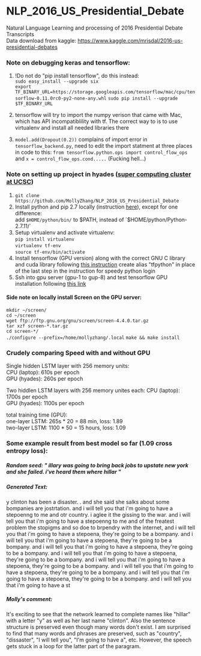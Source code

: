 # NLP_2016_US_Presidential_Debate
Natural Language Learning and processing of 2016 Presidential Debate Transcripts  
Data download from kaggle: https://www.kaggle.com/mrisdal/2016-us-presidential-debates


### Note on debugging keras and tensorflow:
1. !Do not do "pip install tensorflow", do this instead:  
`sudo easy_install --upgrade six`  
`export TF_BINARY_URL=https://storage.googleapis.com/tensorflow/mac/cpu/tensorflow-0.11.0rc0-py2-none-any.whl`
`sudo pip install --upgrade $TF_BINARY_URL`

2. tensorflow will try to import the numpy verison that came with Mac, which has API incompatiblility with tf. The correct way to is to use virtualenv and install all needed libraries there

3. `model.add(Dropout(0.2))` complains of import error in `tensorflow_backend.py`, need to edit the import statment at three places in code to this: `from tensorflow.python.ops import control_flow_ops` and `x = control_flow_ops.cond.....`   (Fucking hell...)


### Note on setting up project in hyades ([super computing cluster at UCSC](https://pleiades.ucsc.edu/hyades/Hyades_QuickStart_Guide))
1. `git clone https://github.com/MollyZhang/NLP_2016_US_Presidential_Debate`
2. Install python and pip 2.7 locally (instruction [here](http://thelazylog.com/install-python-as-local-user-on-linux/)), except for one difference:  
 add `$HOME/python/bin/` to $PATH, instead of `$HOME/python/Python-2.7.11/`
3. Setup virtualenv and activate virtualenv:  
 `pip install virtualenv`  
 `virtualenv tf-env`  
 `source tf-env/bin/activate`
4. Install tensorflow (GPU version) along with the correct GNU C library and cuda library following [this instruction](https://github.com/MollyZhang/AlphaGoPolicyNet/blob/master/install_tensorflow_on_hyades.txt)
 create alias "tfpython" in place of the last step in the instruction for speedy python login
5. Ssh into gpu server (gpu-1 to gup-8) and test tensorflow GPU installation following [this link](https://www.tensorflow.org/versions/r0.11/how_tos/using_gpu/index.html) 

 #### Side note on locally install Screen on the GPU server:  
 `mkdir ~/screen/`  
 `cd ~/screen`  
 `wget ftp://ftp.gnu.org/gnu/screen/screen-4.4.0.tar.gz`  
 `tar xzf screen-*.tar.gz`  
 `cd screen-*/`  
 `./configure --prefix=/home/mollyzhang/.local`
 `make && make install`







### Crudely comparing Speed with and without GPU  
 Single hidden LSTM layer with 256 memory units:  
 CPU (laptop): 610s per epoch  
 GPU (hyades): 260s per epoch

 Two hiddlen LSTM layers with 256 memory unites each:
 CPU (laptop): 1700s per epoch  
 GPU (hyades): 1100s per epoch

 total training time (GPU):  
 one-layer LSTM: 265s * 20 = 88 min, loss: 1.89   
 two-layer LSTM: 1100 * 50 = 15 hours, loss: 1.09 

### Some example result from best model so far (1.09 cross entropy loss):
##### Random seed: " illary was going to bring back jobs to upstate new york and she failed. i've heard them where hillar "  
##### Generated Text:  
y clinton has been a disaster. . and she said she salks about some bompanies are jostrtation. and i will tell you that i'm going to have a stepoenng to me and otr country. i aglee it the gissing to the war. and i will tell you that i'm going to have a stepoenng to me and of the freatest problem the stopigms and so doe to brpendry with the internet, and i will tell you that i'm going to have a stepoena, they're going to be a bompany. and i will tell you that i'm going to have a stepoena, they're going to be a bompany. and i will tell you that i'm going to have a stepoena, they're going to be a bompany. and i will tell you that i'm going to have a stepoena, they're going to be a bompany. and i will tell you that i'm going to have a stepoena, they're going to be a bompany. and i will tell you that i'm going to have a stepoena, they're going to be a bompany. and i will tell you that i'm going to have a stepoena, they're going to be a bompany. and i will tell you that i'm going to have a st

##### Molly's comment:  
It's exciting to see that the network learned to complete names like "hillar" with a letter "y" as well as her last name "clinton". Also the sentence structure is preserved even though many words don't exist. I am surprised to find that many words and phrases are preserved, such as "country", "dissaster", "I will tell you", "I'm going to have a", etc. However, the speech gets stuck in a loop for the latter part of the paragram. 








